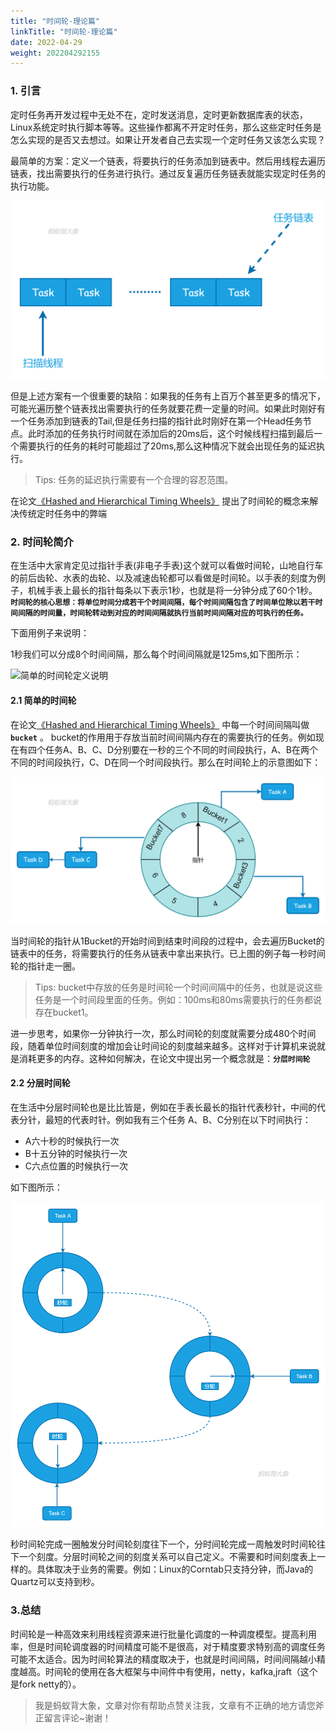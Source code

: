 ```yaml
---
title: "时间轮-理论篇"
linkTitle: "时间轮-理论篇"
date: 2022-04-29
weight: 202204292155
---
```


### 1. 引言

定时任务再开发过程中无处不在，定时发送消息，定时更新数据库表的状态，Linux系统定时执行脚本等等。这些操作都离不开定时任务，那么这些定时任务是怎么实现的是否又去想过。如果让开发者自己去实现一个定时任务又该怎么实现？

最简单的方案：定义一个链表，将要执行的任务添加到链表中。然后用线程去遍历链表，找出需要执行的任务进行执行。通过反复遍历任务链表就能实现定时任务的执行功能。

![定时任务简单实现](https://raw.githubusercontent.com/mxsm/picture/main/docs/im/DistributedIDGenerator/%E5%AE%9A%E6%97%B6%E4%BB%BB%E5%8A%A1%E7%AE%80%E5%8D%95%E5%AE%9E%E7%8E%B0.png)

但是上述方案有一个很重要的缺陷：如果我的任务有上百万个甚至更多的情况下，可能光遍历整个链表找出需要执行的任务就要花费一定量的时间。如果此时刚好有一个任务添加到链表的Tail,但是任务扫描的指针此时刚好在第一个Head任务节点。此时添加的任务执行时间就在添加后的20ms后，这个时候线程扫描到最后一个需要执行的任务的耗时可能超过了20ms,那么这种情况下就会出现任务的延迟执行。

> Tips: 任务的延迟执行需要有一个合理的容忍范围。

在论文[《Hashed and Hierarchical Timing Wheels》](http://www.cs.columbia.edu/~nahum/w6998/papers/sosp87-timing-wheels.pdf) 提出了时间轮的概念来解决传统定时任务中的弊端

### 2. 时间轮简介

在生活中大家肯定见过指针手表(非电子手表)这个就可以看做时间轮，山地自行车的前后齿轮、水表的齿轮、以及减速齿轮都可以看做是时间轮。以手表的刻度为例子，机械手表上最长的指针每条以下表示1秒，也就是将一分钟分成了60个1秒。 **`时间轮的核心思想：将单位时间分成若干个时间间隔，每个时间间隔包含了时间单位除以若干时间间隔的时间量，时间轮转动到对应的时间间隔就执行当前时间间隔对应的可执行的任务。`**

下面用例子来说明：

1秒我们可以分成8个时间间隔，那么每个时间间隔就是125ms,如下图所示：

![简单的时间轮定义说明](E:\download\简单的时间轮定义说明.png)

#### 2.1 简单的时间轮

在论文[《Hashed and Hierarchical Timing Wheels》](http://www.cs.columbia.edu/~nahum/w6998/papers/sosp87-timing-wheels.pdf)  中每一个时间间隔叫做 **`bucket`** 。 bucket的作用用于存放当前时间间隔内存在的需要执行的任务。例如现在有四个任务A、B、C、D分别要在一秒的三个不同的时间段执行，A、B在两个不同的时间段执行，C、D在同一个时间段执行。那么在时间轮上的示意图如下：

![简单时间轮示意图](https://raw.githubusercontent.com/mxsm/picture/main/docs/im/DistributedIDGenerator/%E7%AE%80%E5%8D%95%E6%97%B6%E9%97%B4%E8%BD%AE%E7%A4%BA%E6%84%8F%E5%9B%BE.png)

当时间轮的指针从1Bucket的开始时间到结束时间段的过程中，会去遍历Bucket的链表中的任务，将需要执行的任务从链表中拿出来执行。已上图的例子每一秒时间轮的指针走一圈。

> Tips: bucket中存放的任务是时间轮一个时间间隔中的任务，也就是说这些任务是一个时间段里面的任务。例如：100ms和80ms需要执行的任务都说存在bucket1。

进一步思考，如果你一分钟执行一次，那么时间轮的刻度就需要分成480个时间段，随着单位时间刻度的增加会让时间论的刻度越来越多。这样对于计算机来说就是消耗更多的内存。这种如何解决，在论文中提出另一个概念就是：**`分层时间轮`**

#### 2.2 分层时间轮

在生活中分层时间轮也是比比皆是，例如在手表长最长的指针代表秒针，中间的代表分针，最短的代表时针。例如我有三个任务 A、B、C分别在以下时间执行：

- A六十秒的时候执行一次
- B十五分钟的时候执行一次
- C六点位置的时候执行一次

如下图所示：

![分层时间轮执行示意图](https://raw.githubusercontent.com/mxsm/picture/main/docs/im/DistributedIDGenerator/%E5%88%86%E5%B1%82%E6%97%B6%E9%97%B4%E8%BD%AE%E6%89%A7%E8%A1%8C%E7%A4%BA%E6%84%8F%E5%9B%BE.png)

秒时间轮完成一圈触发分时间轮刻度往下一个，分时间轮完成一周触发时时间轮往下一个刻度。分层时间轮之间的刻度关系可以自己定义。不需要和时间刻度表上一样的。具体取决于业务的需要。例如：Linux的Corntab只支持分钟，而Java的Quartz可以支持到秒。

### 3.总结

 时间轮是一种高效来利用线程资源来进行批量化调度的一种调度模型。提高利用率，但是时间轮调度器的时间精度可能不是很高，对于精度要求特别高的调度任务可能不太适合。因为时间轮算法的精度取决于，也就是时间间隔，时间间隔越小精度越高。时间轮的使用在各大框架与中间件中有使用，netty，kafka,jraft（这个是fork netty的）。

> 我是蚂蚁背大象，文章对你有帮助点赞关注我，文章有不正确的地方请您斧正留言评论~谢谢！